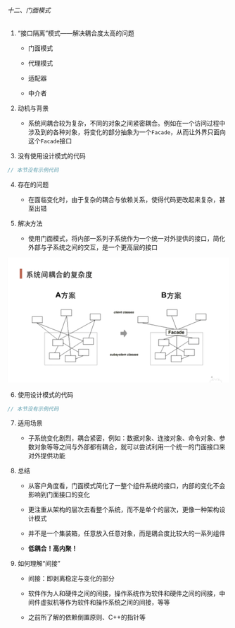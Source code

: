 ###### 十二、门面模式

1. “接口隔离”模式——解决耦合度太高的问题
   
   - 门面模式
   
   - 代理模式

   - 适配器

   - 中介者

2. 动机与背景
   
   - 系统间耦合较为复杂，不同的对象之间紧密耦合。例如在一个访问过程中涉及到的各种对象，将变化的部分抽象为一个`Facade`，从而让外界只面向这个`Facade`接口

3. 没有使用设计模式的代码

```cpp
// 本节没有示例代码
```

4. 存在的问题
   
   - 在面临变化时，由于复杂的耦合与依赖关系，使得代码更改起来复杂，甚至出错

5. 解决方法
   
   - 使用门面模式，将内部一系列子系统作为一个统一对外提供的接口，简化外部与子系统之间的交互，是一个更高层的接口

![facade](facade.png)

6. 使用设计模式的代码

```cpp
// 本节没有示例代码
```

7. 适用场景
   
   - 子系统变化剧烈，耦合紧密，例如：数据对象、连接对象、命令对象、参数对象等等之间与外部都有耦合，就可以尝试利用一个统一的门面接口来对外提供功能

8. 总结
   
   - 从客户角度看，门面模式简化了一整个组件系统的接口，内部的变化不会影响到门面接口的变化

   - 更注重从架构的层次去看整个系统，而不是单个的层次，更像一种架构设计模式
   
   - 并不是一个集装箱，任意放入任意对象，而是耦合度比较大的一系列组件

   - **低耦合！高内聚！**

9. 如何理解“间接”

   - 间接：即剥离稳定与变化的部分

   - 软件作为人和硬件之间的间接，操作系统作为软件和硬件之间的间接，中间件虚拟机等作为软件和操作系统之间的间接，等等

   - 之前所了解的依赖倒置原则、C++的指针等
